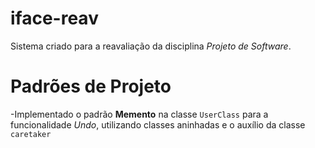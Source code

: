 # iface-reav
Sistema criado para a reavaliação da disciplina *Projeto de Software*.

# Padrões de Projeto

-Implementado o padrão **Memento** na classe `UserClass` para a funcionalidade *Undo*, utilizando classes aninhadas e o auxílio da classe `caretaker`
